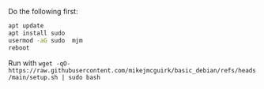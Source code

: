 Do the following first:

```bash
apt update
apt install sudo
usermod -aG sudo  mjm
reboot
```

Run with ``wget -qO- https://raw.githubusercontent.com/mikejmcguirk/basic_debian/refs/heads/main/setup.sh | sudo bash``
